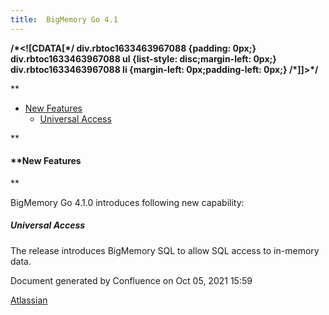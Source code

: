 ```yaml
---
title:  BigMemory Go 4.1  
---
```


**/\*<!\[CDATA\[\*/ div.rbtoc1633463967088 {padding: 0px;} div.rbtoc1633463967088 ul {list-style: disc;margin-left: 0px;} div.rbtoc1633463967088 li {margin-left: 0px;padding-left: 0px;} /\*\]\]>\*/**

**

*   [New Features](#BigMemoryGo4.1-NewFeatures)
    *   [Universal Access](#BigMemoryGo4.1-UniversalAccess)

**

#### **New Features  
**

BigMemory Go 4.1.0 introduces following new capability:

##### **Universal Access**

The release introduces BigMemory SQL to allow SQL access to in-memory data.

  

Document generated by Confluence on Oct 05, 2021 15:59

[Atlassian](http://www.atlassian.com/)
